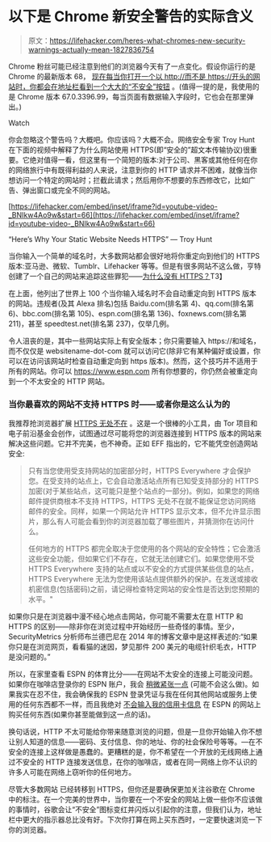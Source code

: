 # 以下是 Chrome 新安全警告的实际含义

> 原文：<https://lifehacker.com/heres-what-chromes-new-security-warnings-actually-mean-1827836754>

Chrome 粉丝可能已经注意到他们的浏览器今天有了一点变化。假设你运行的是 Chrome 的最新版本 68， [现在每当你打开一个以 http://而不是 https://开头的网站时，你都会在地址栏看到一个大大的“不安全”按钮](https://www.troyhunt.com/why-no-https-heres-the-worlds-largest-websites-not-redirecting-insecure-requests/) 。(值得一提的是，我使用的是 Chrome 版本 67.0.3396.99，每当页面有数据输入字段时，它也会在那里弹出。)

Watch

你会忽略这个警告吗？大概吧。你应该吗？大概不会。网络安全专家 Troy Hunt 在下面的视频中解释了为什么网站使用 HTTPS(即“安全的”超文本传输协议)很重要。它绝对值得一看，但这里有一个简短的版本:对于公司、黑客或其他任何在你的网络旅行中有既得利益的人来说，注意到你的 HTTP 请求并不困难，就像当你想访问一个特定的网站时；拦截此请求；然后用你不想要的东西修改它，比如广告、弹出窗口或完全不同的网站。

 [https://lifehacker.com/embed/inset/iframe?id=youtube-video-_BNIkw4Ao9w&start=66](https://lifehacker.com/embed/inset/iframe?id=youtube-video-_BNIkw4Ao9w&start=66)

<figcaption class="sc-1ptbguh-0 hxeMec caption">“Here’s Why Your Static Website Needs HTTPS” — Troy Hunt</figcaption> 

当你输入一个简单的域名时，大多数网站都会很好地将你重定向到他们的 HTTPS 版本:亚马逊、微软、Tumblr、Lifehacker 等等。但是有很多网站不这么做，亨特创建了一个自己的网站来追踪这些罪犯——[为什么没有 HTTPS？](https://whynohttps.com/)T3】

在上面，他列出了世界上 100 个当你输入域名时不会自动重定向到 HTTPS 版本的网站。违规者(及其 Alexa 排名)包括 Baidu.com(排名第 4)、qq.com(排名第 6)、bbc.com(排名第 105)、espn.com(排名第 136)、foxnews.com(排名第 211)，甚至 speedtest.net(排名第 237)，仅举几例。

令人沮丧的是，其中一些网站实际上有安全版本；你只需要输入 https://和域名，而不仅仅是 websitename-dot-com 就可以访问它(除非它有某种偏好或设置，你可以在访问该网站时检查自动重定向到 https 版本)。然而，这个技巧并不适用于所有的网站。你可以 https://www.espn.com 所有你想要的，你仍然会被重定向到一个不太安全的 HTTP 网站。

### 当你最喜欢的网站不支持 HTTPS 时——或者你是这么认为的

我推荐抢浏览器扩展 [HTTPS 无处不在](https://www.eff.org/https-everywhere) 。这是一个很棒的小工具，由 Tor 项目和电子前沿基金会创作，试图通过尽可能将您的浏览器连接到 HTTPS 版本的网站来解决这些问题。它并不完美，也不神奇。正如 EFF 指出的，它不能凭空创造网站安全:

> 只有当您使用受支持网站的加密部分时，HTTPS Everywhere 才会保护您。在受支持的站点上，它会自动激活站点所有已知受支持部分的 HTTPS 加密(对于某些站点，这可能只是整个站点的一部分)。例如，如果您的网络邮件提供商根本不支持 HTTPS，HTTPS 无处不在就不能保证您访问网络邮件的安全。同样，如果一个网站允许 HTTPS 显示文本，但不允许显示图片，那么有人可能会看到你的浏览器加载了哪些图片，并猜测你在访问什么。
> 
> 任何地方的 HTTPS 都完全取决于您使用的各个网站的安全特性；它会激活这些安全功能，但如果它们不存在，它就无法创建它们。如果您使用不受 HTTPS Everywhere 支持的站点或以不安全的方式提供某些信息的站点，HTTPS Everywhere 无法为您使用该站点提供额外的保护。在发送或接收机密信息(包括密码)之前，请记得检查特定网站的安全性是否达到您预期的水平。"

如果你只是在浏览器中漫不经心地点击网站，你可能不需要太在意 HTTP 和 HTTPS 的区别——除非你在浏览过程中开始经历一些奇怪的事情。至少，SecurityMetrics 分析师布兰德巴尼在 2014 年的博客文章中是这样表述的:“如果你只是在浏览网页，看看猫的迷因，梦见那件 200 美元的电缆针织毛衣，HTTP 是没问题的。”

所以，在家里查看 ESPN 的体育比分——在网站不太安全的连接上可能没问题。如果你在咖啡店登录你的 ESPN 账户，我会 [稍微紧张一点](https://www.reddit.com/r/web_design/comments/7wxvia/so_espns_website_is_not_only_not_https_but_even/) (可能不会这么做)。如果我实在忍不住，我会确保我的 ESPN 登录凭证与我在任何其他网站或服务上使用的任何东西都不一样，而且我绝对 [不会输入我的信用卡信息](https://lifehacker.com/what-should-i-do-if-my-credit-card-gets-hacked-1552850022) 在 ESPN 的网站上购买任何东西(如果你甚至能做到这一点的话)。

换句话说，HTTP 不太可能给你带来随意浏览的问题，但是一旦你开始输入你不想让别人知道的信息——密码、支付信息、你的地址、你的社会保险号等等。—在不安全的连接上这样做是愚蠢的。更糟糕的是，你不希望在一个开放的无线网络上通过不安全的 HTTP 连接发送信息，在你的咖啡店，或者在同一网络上你不认识的许多人可能在网络上窃听你的任何地方。

尽管大多数网站 已经转移到 HTTPS，但你还是要确保更加关注谷歌在 Chrome 中的标注。在一个完美的世界中，当你要在一个不安全的网站上做一些你不应该做的事情时，谷歌会让“不安全”图标变红并闪烁以引起你的注意，但我们认为，地址栏中更大的指示器总比没有好。下次你打算在网上买东西时，一定要快速浏览一下你的浏览器。